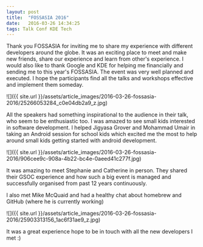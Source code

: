 ```yaml
---
layout: post
title:  "FOSSASIA 2016"
date:   2016-03-26 14:34:25
tags: Talk Conf KDE Tech
---
```


Thank you FOSSASIA for inviting me to share my experience with different developers around the globe. It was an exciting place to meet and make new friends, share our experience and learn from other's experience. I would also like to thank Google and KDE for helping me financially and sending me to this year's FOSSASIA. The event was very well planned and executed. I hope the participants find all the talks and workshops effective and implement them someday.

![]({{ site.url }}/assets/article_images/2016-03-26-fossasia-2016/25266053284_c0e04db2a9_z.jpg)

All the speakers had something inspirational to the audience in their talk, who seem to be enthusiastic too. I was amazed to see small kids interested in software development. I helped Jigyasa Grover and Mohammad Umair in taking an Android session for school kids which excited me the most to help around small kids getting started with android development.

![]({{ site.url }}/assets/article_images/2016-03-26-fossasia-2016/906cee9c-908a-4b22-bc4e-0aeed41c277f.jpg)

It was amazing to meet Stephanie and Catherine in person. They shared their GSOC experience and how such a big event is managed and successfully organised from past 12 years continuously.

I also met Mike McQuaid and had a healthy chat about homebrew and GitHub (where he is currently working)

![]({{ site.url }}/assets/article_images/2016-03-26-fossasia-2016/25903313156_1ac6f31ae9_z.jpg)

It was a great experience hope to be in touch with all the new developers I met :)
